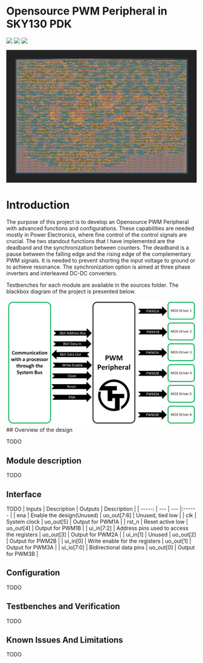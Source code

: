 # Opensource PWM Peripheral in SKY130 PDK

![](../../workflows/gds/badge.svg) ![](../../workflows/docs/badge.svg) ![](../../workflows/wokwi_test/badge.svg)

<img src="https://github.com/EldritchIHC/tt04-pwm-peripheral/blob/main/doc/gds_render.png">


# Introduction

The purpose of this project is to develop an Opensource PWM Peripheral with advanced functions and configurations. These capabilities are needed mostly in Power Electronics, where fine control of the control signals are crucial. The two standout functions that I have implemented are the deadband and the synchronization between counters. The deadband is a pause between the falling edge and the rising edge of the complementary PWM signals. It is needed to prevent shorting the input voltage to ground or to achieve resonance. The synchronization option is aimed at three phase inverters and interleaved DC-DC converters.

Testbenches for each module are available in the sources folder. The blackbox diagram of the project is presented below.

<img src="https://github.com/EldritchIHC/tt04-pwm-peripheral/blob/main/doc/PWM%20Peripheral%20Block.png">
## Overview of the design

TODO

## Module description

TODO

## Interface

TODO
| Inputs        | Description                                        | Outputs        | Description   |
| -----:        | ---                                                | ---            |:------ |
| ena           | Enable the design(Unused)                          | uo_out[7:6]    | Unused, tied low |
| clk           | System clock                                       | uo_out[5]      | Output for PWM1A |
| rst_n         | Reset active low                                   | uo_out[4]      | Output for PWM1B |
| ui_in[7:2]    | Address pins used to access the registers           | uo_out[3]      | Output for PWM2A |
| ui_in[1]      | Unused                                             | uo_out[2]      | Output for PWM2B |
| ui_in[0]      | Write enable for the registers                     | uo_out[1]      | Output for PWM3A |
| ui_io[7:0]    | Bidirectional data pins                            | uo_out[0]      | Output for PWM3B |


## Configuration

TODO

## Testbenches and Verification

TODO

## Known Issues And Limitations

TODO
